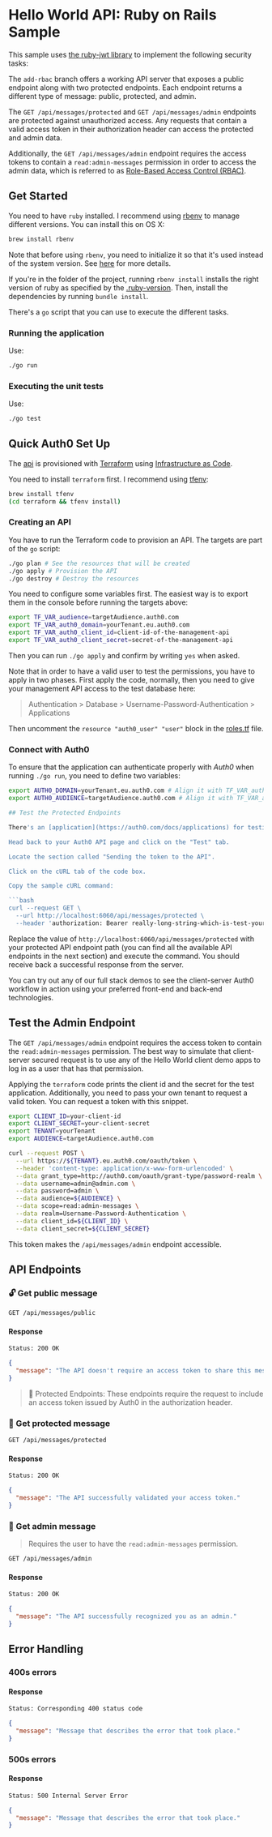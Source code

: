 # Hello World API: Ruby on Rails Sample

This sample uses [the ruby-jwt library](https://github.com/jwt/ruby-jwt) to implement the following security tasks:

The `add-rbac` branch offers a working API server that exposes a public endpoint along with two protected endpoints. Each endpoint returns a different type of message: public, protected, and admin.

The `GET /api/messages/protected` and `GET /api/messages/admin` endpoints are protected against unauthorized access. Any requests that contain a valid access token in their authorization header can access the protected and admin data.

Additionally, the `GET /api/messages/admin` endpoint requires the access tokens to contain a `read:admin-messages` permission in order to access the admin data, which is referred to as [Role-Based Access Control (RBAC)](https://auth0.com/docs/authorization/rbac/).

## Get Started

You need to have `ruby` installed. I recommend using [rbenv](https://github.com/rbenv/rbenv) to manage different versions. You can install this on OS X:

```bash
brew install rbenv
```

Note that before using `rbenv`, you need to initialize it so that it's used instead of the system version. See [here](https://github.com/rbenv/rbenv#installation) for more details.

If you're in the folder of the project, running `rbenv install` installs the right version of ruby as specified by the [.ruby-version](./.ruby-version). Then, install the dependencies by running `bundle install`.

There's a `go` script that you can use to execute the different tasks.

### Running the application

Use:

```bash
./go run
```

### Executing the unit tests

Use:

```bash
./go test
```

## Quick Auth0 Set Up

The [api](https://auth0.com/docs/api) is provisioned with [Terraform](https://www.terraform.io/) using [Infrastructure as Code](https://infrastructure-as-code.com/).

You need to install `terraform` first. I recommend using [tfenv](https://github.com/tfutils/tfenv):

```bash
brew install tfenv
(cd terraform && tfenv install)
```

### Creating an API

You have to run the Terraform code to provision an API. The targets are part of the `go` script:

```bash
./go plan # See the resources that will be created
./go apply # Provision the API
./go destroy # Destroy the resources
```

You need to configure some variables first. The easiest way is to export them in the console before running the targets above:

```bash
export TF_VAR_audience=targetAudience.auth0.com
export TF_VAR_auth0_domain=yourTenant.eu.auth0.com
export TF_VAR_auth0_client_id=client-id-of-the-management-api
export TF_VAR_auth0_client_secret=secret-of-the-management-api
```

Then you can run `./go apply` and confirm by writing `yes` when asked.

Note that in order to have a valid user to test the permissions, you have to apply in two phases. First apply the code, normally, then you need to give your management API access to the test database here:

> Authentication > Database > Username-Password-Authentication > Applications

Then uncomment the `resource "auth0_user" "user"` block in the [roles.tf](./terraform/roles.tf) file.

### Connect with Auth0

To ensure that the application can authenticate properly with _Auth0_ when running `./go run`, you need to define two variables:

```bash
export AUTH0_DOMAIN=yourTenant.eu.auth0.com # Align it with TF_VAR_auth0_domain
export AUTH0_AUDIENCE=targetAudience.auth0.com # Align it with TF_VAR_audience

## Test the Protected Endpoints

There's an [application](https://auth0.com/docs/applications) for testing purposes, called _jwt-validation-test_. You can get an access token from the Auth0 Dashboard to test making a secure call to your protected API endpoints.

Head back to your Auth0 API page and click on the "Test" tab.

Locate the section called "Sending the token to the API".

Click on the cURL tab of the code box.

Copy the sample cURL command:

```bash
curl --request GET \
  --url http://localhost:6060/api/messages/protected \
  --header 'authorization: Bearer really-long-string-which-is-test-your-access-token'
```

Replace the value of `http://localhost:6060/api/messages/protected` with your protected API endpoint path (you can find all the available API endpoints in the next section) and execute the command. You should receive back a successful response from the server.

You can try out any of our full stack demos to see the client-server Auth0 workflow in action using your preferred front-end and back-end technologies.

## Test the Admin Endpoint

The `GET /api/messages/admin` endpoint requires the access token to contain the `read:admin-messages` permission. The best way to simulate that client-server secured request is to use any of the Hello World client demo apps to log in as a user that has that permission.

Applying the `terraform` code prints the client id and the secret for the test application. Additionally, you need to pass your own tenant to request a valid token. You can request a token with this snippet.

```bash
export CLIENT_ID=your-client-id
export CLIENT_SECRET=your-client-secret
export TENANT=yourTenant
export AUDIENCE=targetAudience.auth0.com

curl --request POST \
  --url https://${TENANT}.eu.auth0.com/oauth/token \
  --header 'content-type: application/x-www-form-urlencoded' \
  --data grant_type=http://auth0.com/oauth/grant-type/password-realm \
  --data username=admin@admin.com \
  --data password=admin \
  --data audience=${AUDIENCE} \
  --data scope=read:admin-messages \
  --data realm=Username-Password-Authentication \
  --data client_id=${CLIENT_ID} \
  --data client_secret=${CLIENT_SECRET}
```

This token makes the `/api/messages/admin` endpoint accessible.

## API Endpoints

### 🔓 Get public message

```bash
GET /api/messages/public
```

#### Response

```bash
Status: 200 OK
```

```json
{
  "message": "The API doesn't require an access token to share this message."
}
```

> 🔐 Protected Endpoints: These endpoints require the request to include an access token issued by Auth0 in the authorization header.

### 🔐 Get protected message

```bash
GET /api/messages/protected
```

#### Response

```bash
Status: 200 OK
```

```json
{
  "message": "The API successfully validated your access token."
}
```

### 🔐 Get admin message

> Requires the user to have the `read:admin-messages` permission.

```bash
GET /api/messages/admin
```

#### Response

```bash
Status: 200 OK
```

```json
{
  "message": "The API successfully recognized you as an admin."
}
```
  
## Error Handling

### 400s errors

#### Response

```bash
Status: Corresponding 400 status code
```

```json
{
  "message": "Message that describes the error that took place."
}
```

### 500s errors

#### Response

```bash
Status: 500 Internal Server Error
```

```json
{
  "message": "Message that describes the error that took place."
}
```
